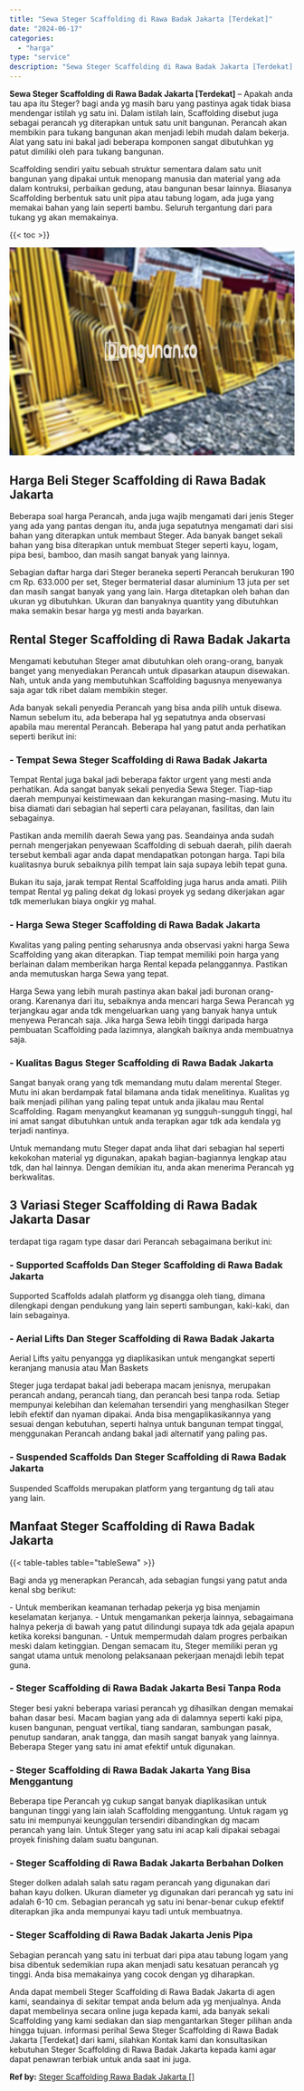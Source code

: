 ```yaml
---
title: "Sewa Steger Scaffolding di Rawa Badak Jakarta [Terdekat]"
date: "2024-06-17"
categories: 
  - "harga"
type: "service"
description: "Sewa Steger Scaffolding di Rawa Badak Jakarta [Terdekat]. Anda dapat membeli Steger Scaffolding di Rawa Badak Jakarta di agen kami, seandainya di sekitar tem..."
---
```


**Sewa Steger Scaffolding di Rawa Badak Jakarta \[Terdekat\]** – Apakah anda tau apa itu Steger? bagi anda yg masih baru yang pastinya agak tidak biasa mendengar istilah yg satu ini. Dalam istilah lain, Scaffolding disebut juga sebagai perancah yg diterapkan untuk satu unit bangunan. Perancah akan membikin para tukang bangunan akan menjadi lebih mudah dalam bekerja. Alat yang satu ini bakal jadi beberapa komponen sangat dibutuhkan yg patut dimiliki oleh para tukang bangunan.

Scaffolding sendiri yaitu sebuah struktur sementara dalam satu unit bangunan yang dipakai untuk menopang manusia dan material yang ada dalam kontruksi, perbaikan gedung, atau bangunan besar lainnya. Biasanya Scaffolding berbentuk satu unit pipa atau tabung logam, ada juga yang memakai bahan yang lain seperti bambu. Seluruh tergantung dari para tukang yg akan memakainya.

{{< toc >}}

![Sewa Steger Scaffolding di Rawa Badak Jakarta [Terdekat]](/images/sewa-scaffolding-steger-26.png)

## Harga Beli Steger Scaffolding di Rawa Badak Jakarta

Beberapa soal harga Perancah, anda juga wajib mengamati dari jenis Steger yang ada yang pantas dengan itu, anda juga sepatutnya mengamati dari sisi bahan yang diterapkan untuk membaut Steger. Ada banyak banget sekali bahan yang bisa diterapkan untuk membuat Steger seperti kayu, logam, pipa besi, bamboo, dan masih sangat banyak yang lainnya.

Sebagian daftar harga dari Steger beraneka seperti Perancah berukuran 190 cm Rp. 633.000 per set, Steger bermaterial dasar aluminium 13 juta per set dan masih sangat banyak yang yang lain. Harga ditetapkan oleh bahan dan ukuran yg dibutuhkan. Ukuran dan banyaknya quantity yang dibutuhkan maka semakin besar harga yg mesti anda bayarkan.

## Rental Steger Scaffolding di Rawa Badak Jakarta

Mengamati kebutuhan Steger amat dibutuhkan oleh orang-orang, banyak banget yang menyediakan Perancah untuk dipasarkan ataupun disewakan. Nah, untuk anda yang membutuhkan Scaffolding bagusnya menyewanya saja agar tdk ribet dalam membikin steger.

Ada banyak sekali penyedia Perancah yang bisa anda pilih untuk disewa. Namun sebelum itu, ada beberapa hal yg sepatutnya anda observasi apabila mau merental Perancah. Beberapa hal yang patut anda perhatikan seperti berikut ini:

### \- Tempat Sewa Steger Scaffolding di Rawa Badak Jakarta

Tempat Rental juga bakal jadi beberapa faktor urgent yang mesti anda perhatikan. Ada sangat banyak sekali penyedia Sewa Steger. Tiap-tiap daerah mempunyai keistimewaan dan kekurangan masing-masing. Mutu itu bisa diamati dari sebagian hal seperti cara pelayanan, fasilitas, dan lain sebagainya.

Pastikan anda memilih daerah Sewa yang pas. Seandainya anda sudah pernah mengerjakan penyewaan Scaffolding di sebuah daerah, pilih daerah tersebut kembali agar anda dapat mendapatkan potongan harga. Tapi bila kualitasnya buruk sebaiknya pilih tempat lain saja supaya lebih tepat guna.

Bukan itu saja, jarak tempat Rental Scaffolding juga harus anda amati. Pilih tempat Rental yg paling dekat dg lokasi proyek yg sedang dikerjakan agar tdk memerlukan biaya ongkir yg mahal.

### \- Harga Sewa Steger Scaffolding di Rawa Badak Jakarta

Kwalitas yang paling penting seharusnya anda observasi yakni harga Sewa Scaffolding yang akan diterapkan. Tiap tempat memiliki poin harga yang berlainan dalam memberikan harga Rental kepada pelanggannya. Pastikan anda memutuskan harga Sewa yang tepat.

Harga Sewa yang lebih murah pastinya akan bakal jadi buronan orang-orang. Karenanya dari itu, sebaiknya anda mencari harga Sewa Perancah yg terjangkau agar anda tdk mengeluarkan uang yang banyak hanya untuk menyewa Perancah saja. Jika harga Sewa lebih tinggi daripada harga pembuatan Scaffolding pada lazimnya, alangkah baiknya anda membuatnya saja.

### \- Kualitas Bagus Steger Scaffolding di Rawa Badak Jakarta

Sangat banyak orang yang tdk memandang mutu dalam merental Steger. Mutu ini akan berdampak fatal bilamana anda tidak menelitinya. Kualitas yg baik menjadi pilihan yang paling tepat untuk anda jikalau mau Rental Scaffolding. Ragam menyangkut keamanan yg sungguh-sungguh tinggi, hal ini amat sangat dibutuhkan untuk anda terapkan agar tdk ada kendala yg terjadi nantinya.

Untuk memandang mutu Steger dapat anda lihat dari sebagian hal seperti kekokohan material yg digunakan, apakah bagian-bagiannya lengkap atau tdk, dan hal lainnya. Dengan demikian itu, anda akan menerima Perancah yg berkwalitas.

## 3 Variasi Steger Scaffolding di Rawa Badak Jakarta Dasar

terdapat tiga ragam type dasar dari Perancah sebagaimana berikut ini:

### \- Supported Scaffolds Dan Steger Scaffolding di Rawa Badak Jakarta

Supported Scaffolds adalah platform yg disangga oleh tiang, dimana dilengkapi dengan pendukung yang lain seperti sambungan, kaki-kaki, dan lain sebagainya.

### \- Aerial Lifts Dan Steger Scaffolding di Rawa Badak Jakarta

Aerial Lifts yaitu penyangga yg diaplikasikan untuk mengangkat seperti keranjang manusia atau Man Baskets

Steger juga terdapat bakal jadi beberapa macam jenisnya, merupakan perancah andang, perancah tiang, dan perancah besi tanpa roda. Setiap mempunyai kelebihan dan kelemahan tersendiri yang menghasilkan Steger lebih efektif dan nyaman dipakai. Anda bisa mengaplikasikannya yang sesuai dengan kebutuhan, seperti halnya untuk bangunan tempat tinggal, menggunakan Perancah andang bakal jadi alternatif yang paling pas.

### \- Suspended Scaffolds Dan Steger Scaffolding di Rawa Badak Jakarta

Suspended Scaffolds merupakan platform yang tergantung dg tali atau yang lain.

## Manfaat Steger Scaffolding di Rawa Badak Jakarta

{{< table-tables table="tableSewa" >}}

Bagi anda yg menerapkan Perancah, ada sebagian fungsi yang patut anda kenal sbg berikut:

\- Untuk memberikan keamanan terhadap pekerja yg bisa menjamin keselamatan kerjanya. - Untuk mengamankan pekerja lainnya, sebagaimana halnya pekerja di bawah yang patut dilindungi supaya tdk ada gejala apapun ketika koreksi bangunan. - Untuk mempermudah dalam progres perbaikan meski dalam ketinggian. Dengan semacam itu, Steger memiliki peran yg sangat utama untuk menolong pelaksanaan pekerjaan menajdi lebih tepat guna.

### \- Steger Scaffolding di Rawa Badak Jakarta Besi Tanpa Roda

Steger besi yakni beberapa variasi perancah yg dihasilkan dengan memakai bahan dasar besi. Macam bagian yang ada di dalamnya seperti kaki pipa, kusen bangunan, penguat vertikal, tiang sandaran, sambungan pasak, penutup sandaran, anak tangga, dan masih sangat banyak yang lainnya. Beberapa Steger yang satu ini amat efektif untuk digunakan.

### \- Steger Scaffolding di Rawa Badak Jakarta Yang Bisa Menggantung

Beberapa tipe Perancah yg cukup sangat banyak diaplikasikan untuk bangunan tinggi yang lain ialah Scaffolding menggantung. Untuk ragam yg satu ini mempunyai keunggulan tersendiri dibandingkan dg macam perancah yang lain. Untuk Steger yang satu ini acap kali dipakai sebagai proyek finishing dalam suatu bangunan.

### \- Steger Scaffolding di Rawa Badak Jakarta Berbahan Dolken

Steger dolken adalah salah satu ragam perancah yang digunakan dari bahan kayu dolken. Ukuran diameter yg digunakan dari perancah yg satu ini adalah 6-10 cm. Sebagian perancah yg satu ini benar-benar cukup efektif diterapkan jika anda mempunyai kayu tadi untuk membuatnya.

### \- Steger Scaffolding di Rawa Badak Jakarta Jenis Pipa

Sebagian perancah yang satu ini terbuat dari pipa atau tabung logam yang bisa dibentuk sedemikian rupa akan menjadi satu kesatuan perancah yg tinggi. Anda bisa memakainya yang cocok dengan yg diharapkan.

Anda dapat membeli Steger Scaffolding di Rawa Badak Jakarta di agen kami, seandainya di sekitar tempat anda belum ada yg menjualnya. Anda dapat membelinya secara online juga kepada kami, ada banyak sekali Scaffolding yang kami sediakan dan siap mengantarkan Steger pilihan anda hingga tujuan. informasi perihal Sewa Steger Scaffolding di Rawa Badak Jakarta \[Terdekat\] dari kami, silahkan Kontak kami dan konsultasikan kebutuhan Steger Scaffolding di Rawa Badak Jakarta kepada kami agar dapat penawran terbiak untuk anda saat ini juga.

**Ref by:** [Steger Scaffolding Rawa Badak Jakarta []](https://id.wikipedia.org/wiki/Steger)
